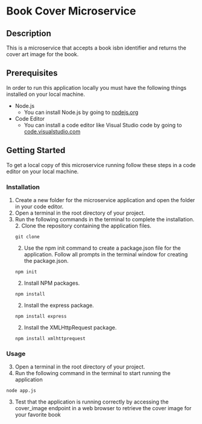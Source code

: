 # Book Cover Microservice


## Description
This is a microservice that accepts a book isbn identifier and 
returns the cover art image for the book.

## Prerequisites
In order to run this application locally you must have the following things installed on your local machine.
* Node.js
    * You can install Node.js by going to [nodejs.org](https://nodejs.org/en)
* Code Editor
    * You can install a code editor like Visual Studio code by going to [code.visualstudio.com](https://code.visualstudio.com)

## Getting Started
To get a local copy of this microservice running follow these steps in a code editor on your local machine.
### Installation
1. Create a new folder for the microservice application and open the
folder in your code editor.
1. Open a terminal in the root directory of your project.
1. Run the following commands in the terminal to complete the installation.
    2. Clone the repository containing the application files.
    ```
    git clone
    ```
    2. Use the npm init command to create a package.json file for the application. Follow all prompts in the terminal window for creating the package.json.
    ```
    npm init
    ```
    2. Install NPM packages.
    ```
    npm install
    ```
    2. Install the express package.
    ```
    npm install express
    ```
    2. Install the XMLHttpRequest package.
    ```
    npm install xmlhttprequest
    ```

### Usage
3. Open a terminal in the root directory of your project.
3. Run the following command in the terminal to start running the application
```
node app.js
```
3. Test that the application is running correctly by accessing the cover_image endpoint in a web browser to retrieve the cover image for your favorite book